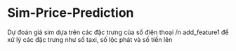 # Sim-Price-Prediction
Dự đoán giá sim dựa trên các đặc trưng của số điện thoại /n
add_feature1 để xử lý các đặc trưng như số taxi, số lộc phát và số tiến lên
